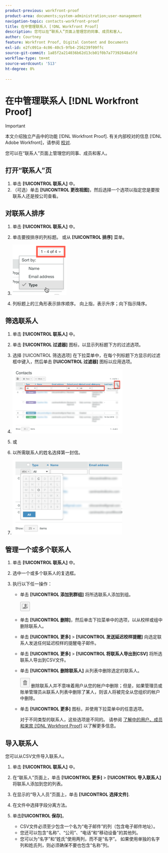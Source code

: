 ```yaml
---
product-previous: workfront-proof
product-area: documents;system-administration;user-management
navigation-topic: contacts-workfront-proof
title: 在中管理联系人 [!DNL Workfront Proof]
description: 您可以在“联系人”页面上管理您的同事、成员和客人。
author: Courtney
feature: Workfront Proof, Digital Content and Documents
exl-id: e2fc091a-4c06-40c5-9fb4-256239f09ffc
source-git-commit: 1a85f2a214036b62d13cb01f0b7a77392648a5fd
workflow-type: tm+mt
source-wordcount: '513'
ht-degree: 0%

---
```


# 在中管理联系人 [!DNL Workfront Proof]

>[!IMPORTANT]
>
>本文介绍独立产品中的功能 [!DNL Workfront Proof]. 有关内部校对的信息 [!DNL Adobe Workfront]，请参阅 [校对](../../../review-and-approve-work/proofing/proofing.md).

您可以在“联系人”页面上管理您的同事、成员和客人。

## 打开“联系人”页

1. 单击 **[!UICONTROL 联系人]** 中。
1. （可选）单击 **[!UICONTROL 更改视图]**，然后选择一个选项以指定您是要按联系人还是按公司查看。

## 对联系人排序

1. 单击 **[!UICONTROL 联系人]** 中。
1. 单击要按排序的列标题。
或从 **[!UICONTROL 排序]** 菜单。

1. ![Contacts_page-Sort_menu.png](assets/contacts-page-sort-menu.png)

1. 列标题上的三角形表示排序顺序。 向上指，表示升序；向下指示降序。

## 筛选联系人

1. 单击 **[!UICONTROL 联系人]** 中。
1. 单击 **[!UICONTROL 过滤器]** 图标，以显示列标题下方的过滤选项。
1. 选择 [!UICONTROL 筛选选项] 在下拉菜单中，在每个列标题下方显示的过滤框中键入，然后单击 **[!UICONTROL 过滤器]** 图标以应用选项。
1. ![Contacts_page-Filtering_options.png](assets/contacts-page-filtering-options-350x205.png)

1. 或
1. 以所需联系人的姓名选择第一封信。
1. ![Contacts_page-filtering_by_letter.png](assets/contacts-page-filtering-by-letter-350x238.png)

## 管理一个或多个联系人

1. 单击 **[!UICONTROL 联系人]** 中。
1. 选中一个或多个联系人的复选框。
1. 执行以下任一操作：

   * 单击 **[!UICONTROL 添加到群组]** 将所选联系人添加到组。

      ![Add_to_Group_btn.png](assets/add-to-group-btn.png)

   * 单击 **[!UICONTROL 删除]**，然后单击下拉菜单中的选项，以从校样或组中删除联系人。
   * 单击 **[!UICONTROL 更多]** > **[!UICONTROL 发送延迟校样提醒]** 向选定联系人发送任何延迟校样的提醒电子邮件。

   * 单击 **[!UICONTROL 更多]** > **[!UICONTROL 将联系人导出到CSV]** 将所选联系人导出到CSV文件。

   * 单击 **[!UICONTROL 删除联系人]** 从列表中删除选定的联系人。

      ![Trash_button.png](assets/trash-button.png)
删除联系人并不意味着用户从您的帐户中删除；但是，如果管理员或账单管理员从联系人列表中删除了某人，则该人将被完全从您组织的帐户中删除。

   * 单击 **[!UICONTROL 更多]** 图标，并使用下拉菜单中的任意选项。

      对于不同类型的联系人，这些选项是不同的。 请参阅 [了解中的用户、成员和来宾 [!DNL Workfront Proof]](../../../workfront-proof/wp-mnguserscontacts/contacts/use-members-guests.md) 以了解更多信息。

## 导入联系人

您可以从CSV文件导入联系人。

1. 单击 **[!UICONTROL 联系人]** 中。
1. 在“联系人”页面上，单击 **[!UICONTROL 更多]** > **[!UICONTROL 导入联系人]** 将联系人添加到您的列表。

1. 在显示的“导入人员”页面上，单击 **[!UICONTROL 选择文件]**.
1. 在文件中选择字段分离方法。
1. 单击&#x200B;**[!UICONTROL 保存]**。

   * CSV文件必须至少包含一个名为“电子邮件”的列（包含电子邮件地址）。
   * 您还可以包含“名称”、“公司”、“电话”和“移动设备”的其他列。
   * 您可以为“名字”和“姓氏”使用两列，而不是“名字”。 如果使用单独的名字列和姓氏列，则必须确保不要也包含“名称”列。
